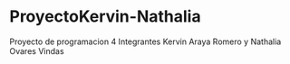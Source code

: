 # ProyectoKervin-Nathalia
Proyecto de programacion 4 Integrantes Kervin Araya Romero y Nathalia Ovares Vindas
